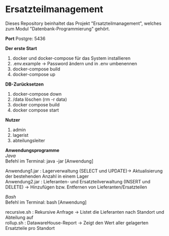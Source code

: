# Ersatzteilmanagement 
Dieses Repository beinhaltet das Projekt "Ersatzteilmanagement", welches zum Modul "Datenbank-Programmierung" gehört.

**Port**
Postgre: 5436

**Der erste Start**
1. docker und docker-compose für das System installieren
2. .env.example -> Password ändern und in .env umbenennen
3. docker-compose build 
4. docker-compose up

**DB-Zurücksetzen**
1. docker-compose down
2. /data löschen (rm -r data)
3. docker compose build
4. docker compose start

**Nutzer**
1. admin
2. lagerist
3. abteilungsleiter 

**Anwendungsprogramme**  
*Java*  
Befehl im Terminal: java -jar [Anwendung]  
  
Anwendung1.jar  : Lagerverwaltung (SELECT und UPDATE)-> Aktualisierung der bestehenden Anzahl in einem Lager  
Anwendung2.jar  : Lieferanten- und Ersatzteilverwaltung (INSERT und DELETE) -> Hinzufügen bzw. Entfernen von Lieferanten/Ersatzteilen  

*Bash*  
Befehl im Terminal: bash [Anwendung]  

recursive.sh 	: Rekursive Anfrage -> Listet die Lieferanten nach Standort und Abteilung auf  
rollup.sh       : DatawareHouse-Report -> Zeigt den Wert aller gelagerten Ersatzteile pro Standort

